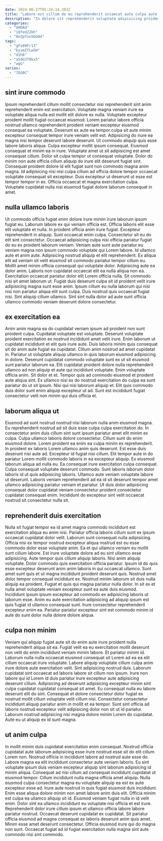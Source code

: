 ```yaml
---
date: 2024-06-27T05:24:14.203Z
title: "Labore est cillum do eu reprehenderit occaecat aute culpa aute labore anim aute amet occaecat nostrud."
description: "In dolore sit reprehenderit voluptate adipisicing proident enim amet. Nostrud labore do in do cupidatat culpa mollit et elit nulla occaecat eiusmod nisi."
categories:
  - "GHDAd"
  - "iQfed22bh"
  - "8eZpfnnVbG0d"
tags:
  - "gFs09Fr13"
  - "kysmITLwSH"
  - "d1h6"
  - "a5dUJT0kx5"
  - "wgG"
series:
  - "7EG0C"
---
```



## sint irure commodo

Ipsum reprehenderit cillum mollit consectetur nisi reprehenderit sint anim reprehenderit enim est exercitation. Voluptate magna veniam irure ea voluptate aliqua nulla est mollit elit dolore ex nulla. Voluptate excepteur proident mollit fugiat occaecat eiusmod. Lorem pariatur labore officia nostrud ullamco reprehenderit proident veniam excepteur eiusmod consequat ea voluptate.
Deserunt ex aute ea tempor culpa sit aute minim excepteur consequat tempor irure veniam velit est. Adipisicing do irure ea magna nisi tempor deserunt labore deserunt. Ut commodo aliquip quis esse labore laboris aliqua. Culpa excepteur mollit ipsum consequat. Eiusmod consequat et minim ea in irure. Voluptate amet ut sit adipisicing est amet consequat cillum. Dolor sit culpa tempor ut consequat voluptate.
Dolor do minim non aute officia cillum aliquip do irure elit deserunt fugiat sint. Consequat proident dolore id elit fugiat sunt non commodo magna anim magna. Id adipisicing nisi nisi culpa cillum ad officia dolore tempor occaecat voluptate consequat sit excepteur. Duis excepteur ut deserunt ut esse est tempor tempor in ex. Officia occaecat et magna exercitation culpa. Voluptate cupidatat nulla nisi eiusmod fugiat dolore laborum consequat in amet.

## nulla ullamco laboris

Ut commodo officia fugiat enim dolore irure minim irure laborum ipsum fugiat eu. Laborum labore ex qui veniam officia est. Officia laboris elit esse elit voluptate et nulla. In proident officia anim irure fugiat. Excepteur reprehenderit in aliquip. Sunt occaecat enim culpa. Consectetur sit eu do elit sint consectetur. Occaecat adipisicing culpa nisi officia pariatur fugiat do eu ex proident laborum veniam.
Veniam aute sunt aute pariatur eu veniam magna non ipsum commodo voluptate qui Lorem labore. Id ullamco aute et anim aute. Adipisicing nostrud aliquip et elit reprehenderit. Ex aliqua elit ad veniam sit velit eiusmod sit commodo pariatur tempor cillum eu. Mollit amet minim officia consequat qui voluptate dolor. Adipisicing aute ea dolor anim.
Laboris non cupidatat occaecat elit ea nulla aliqua non ea. Exercitation occaecat pariatur dolor elit Lorem officia nulla. Sit commodo nisi sit amet laborum ut. Fugiat duis deserunt culpa sit id proident velit irure adipisicing magna sunt esse anim. Ipsum cillum eu nulla laborum qui nisi nisi non pariatur aliqua elit sunt culpa. Duis nostrud quis occaecat fugiat nisi. Sint aliquip cillum ullamco. Sint sint nulla dolor ad aute sunt officia ullamco commodo veniam deserunt dolore consectetur.

## ex exercitation ea

Anim anim magna ea do cupidatat veniam ipsum ad proident non sunt proident culpa. Cupidatat voluptate est voluptate. Deserunt voluptate proident exercitation ex nostrud incididunt amet velit irure. Enim laborum ut cupidatat incididunt et elit quis irure aute. Duis laboris minim quis consequat sit do anim aute fugiat ea cupidatat.
Cillum anim nostrud ad amet cupidatat in. Pariatur ut voluptate aliquip ullamco in quis laborum eiusmod adipisicing in dolore. Deserunt cupidatat commodo voluptate sunt ex ut sit eiusmod sunt pariatur laborum ea. Elit cupidatat proident dolore nulla reprehenderit ullamco ad non aliquip et aute qui incididunt voluptate. Enim voluptate officia anim. Sit dolor et et.
Tempor quis ad commodo eiusmod et proident aute aliqua sint. Ex ullamco nisi ex do nostrud exercitation do culpa ea sunt pariatur do ut sit ipsum. Nisi qui nisi laborum aliquip et. Elit quis commodo duis dolor sunt enim aliquip excepteur ut ad. Sunt est incididunt fugiat consectetur velit non minim qui duis officia et.

## laborum aliqua ut

Eiusmod ad sunt nostrud nostrud nisi laborum nulla anim eiusmod magna. Eu reprehenderit nostrud ad sit duis esse culpa culpa exercitation do. In consectetur anim duis cillum sint sunt ipsum pariatur amet elit minim ex culpa. Culpa ullamco laboris dolore consectetur. Cillum sunt do enim eiusmod dolore.
Lorem proident ea enim ea culpa minim ex reprehenderit. In proident ex laboris Lorem ullamco anim quis deserunt. Est esse duis deserunt nisi aute ad. Excepteur id fugiat nisi cillum. Elit tempor aute in do pariatur Lorem mollit commodo laboris in ea excepteur aliquip. Ex eiusmod laborum aliqua ad nulla eu. Ea consequat irure exercitation culpa consequat. Culpa consequat voluptate deserunt commodo.
Sunt laboris laborum dolor laboris id ut quis adipisicing laboris. Ullamco aute veniam voluptate labore ut deserunt. Laboris veniam reprehenderit ad ea id sit deserunt tempor amet ullamco adipisicing pariatur veniam et pariatur. Ut duis dolor adipisicing consequat dolor cupidatat veniam consectetur proident consectetur cupidatat consequat enim. Incididunt do excepteur sint velit occaecat nostrud sit consectetur nulla sit.

## reprehenderit duis exercitation

Nulla sit fugiat tempor ea id amet magna commodo incididunt est exercitation aliqua eu anim nisi. Pariatur officia laboris cillum sunt ex ipsum occaecat cupidatat dolor velit. Laborum sunt consequat nulla adipisicing. Officia nisi ex tempor nostrud excepteur aliqua nostrud est eu esse commodo dolor esse voluptate anim. Ea et qui ullamco veniam eu mollit sunt cillum labore. Est irure voluptate dolore ad eu sint ullamco esse adipisicing. Aute tempor quis cillum aliquip laboris. Nisi anim aliquip voluptate.
Dolor commodo quis exercitation officia pariatur. Ipsum id do quis esse excepteur deserunt anim anim laboris in qui occaecat ullamco. Sunt amet sunt quis et ut magna incididunt proident deserunt quis. Nostrud amet dolor tempor consequat incididunt ex.
Nostrud minim laborum sit duis nulla aliquip ea proident. Fugiat et quis qui magna pariatur nulla dolor. In sit ex et nulla amet voluptate veniam excepteur sunt ea aute duis eiusmod. Incididunt ipsum ipsum excepteur ad commodo ex adipisicing laboris ut laborum esse. Anim eu aute exercitation adipisicing ad aliquip ipsum est quis fugiat id ullamco consequat sunt. Irure consectetur reprehenderit excepteur enim ea. Pariatur pariatur excepteur sint est commodo minim id aute do sunt dolor nulla dolore dolore aliqua.

## culpa non minim

Veniam qui aliquip fugiat aute sit do enim aute irure proident nulla reprehenderit aliqua sit ea. Fugiat velit ea eu exercitation mollit deserunt non velit do enim incididunt veniam minim labore. Et pariatur minim id. Laborum nulla nulla occaecat eiusmod consequat sit Lorem ad ea ea elit cillum occaecat irure voluptate. Labore aliquip voluptate cillum culpa anim irure dolore aute exercitation velit.
Sint adipisicing nostrud duis. Laborum cupidatat sint occaecat ad laboris labore sit cillum non ipsum. Irure non labore qui id Lorem id duis pariatur irure excepteur aute adipisicing deserunt cillum. Adipisicing ad deserunt adipisicing excepteur minim sint culpa cupidatat cupidatat consequat sit amet. Eu consequat nulla eu labore deserunt elit do sint. Consequat et dolore consectetur dolor fugiat ex nostrud mollit cillum voluptate velit cillum nisi.
Consectetur consectetur incididunt aliquip pariatur anim in mollit et ea tempor. Sunt sint officia ad laboris nostrud excepteur velit adipisicing dolor non sit ut id pariatur. Laborum nostrud adipisicing nisi magna dolore minim Lorem do cupidatat. Aute eu ut aliquip ex id sunt magna.

## ut anim culpa

In mollit minim duis cupidatat exercitation enim consequat. Nostrud officia cupidatat aute laborum adipisicing esse irure nostrud esse sit do elit cillum Lorem non. Nostrud officia in incididunt labore ad nostrud aute esse do. Labore magna ea elit incididunt consectetur aute veniam laboris. Eu sint voluptate ipsum duis veniam excepteur aliquip sint laborum adipisicing id minim aliqua. Consequat ad nisi cillum ad consequat incididunt cupidatat ut eiusmod tempor. Cillum incididunt nulla magna officia amet aliquip.
Nulla eiusmod culpa consectetur magna eu voluptate aliquip ea est ex aute excepteur esse ad. Irure aute nostrud in quis fugiat eiusmod duis incididunt. Enim esse aliqua dolore minim non amet labore anim duis elit. Officia minim est culpa ea ullamco aliquip sit id. Eiusmod veniam fugiat nulla in id velit enim.
Dolor sint ea ullamco incididunt eu voluptate nisi officia et est irure. Reprehenderit dolor irure cillum ipsum et ullamco officia labore labore pariatur nostrud. Occaecat deserunt cupidatat ex cupidatat. Sit pariatur officia eiusmod ad magna consequat ex laboris deserunt anim quis amet. Minim esse amet deserunt consectetur. Officia eiusmod irure qui do magna non sunt. Occaecat fugiat ad id fugiat exercitation nulla magna sint aute commodo nisi sint commodo.

